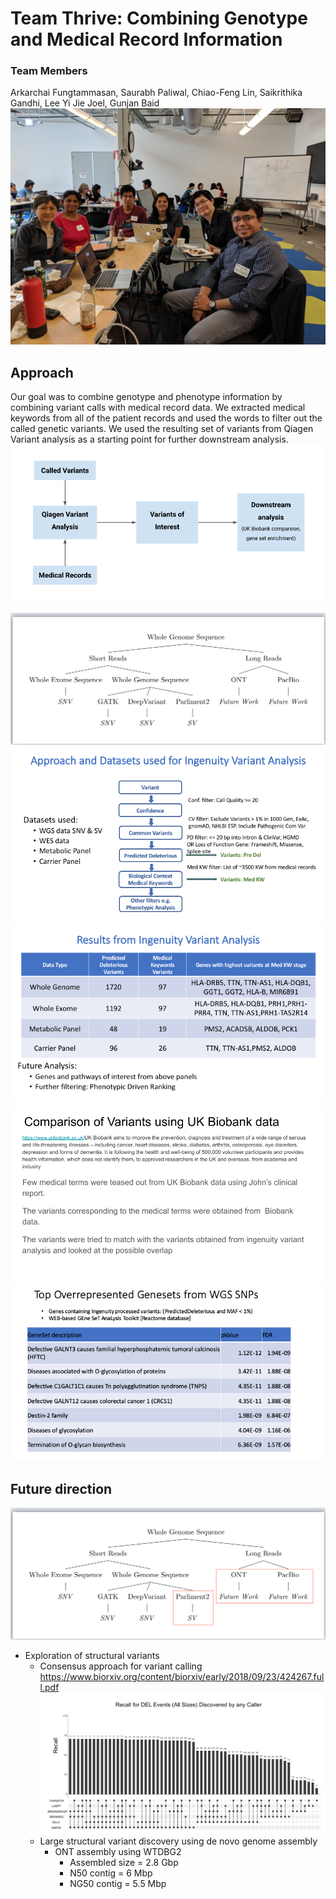# Team Thrive: Combining Genotype and Medical Record Information
### Team Members
Arkarchai Fungtammasan, Saurabh Paliwal, Chiao-Feng Lin, Saikrithika Gandhi, Lee Yi Jie Joel, Gunjan Baid
![team](images/team.jpg)

## Approach
Our goal was to combine genotype and phenotype information by combining variant calls with medical record data. We extracted medical keywords from all of the patient records and used the words to filter out the called genetic variants. We used the resulting set of variants from Qiagen Variant analysis as a starting point for further downstream analysis.
![approach](images/approach.png)

![data](images/data.png)
![ingenuity_analysis_slide1](images/ingenuity_analysis_slide1.png)
![ingenuity_analysis_slide2](images/ingenuity_analysis_slide2.png)
![uk_biobank](images/uk_biobank.png)
![gene_set](images/wgs_geneset_enrichment.png)

## Future direction
![future_direction](images/future_direction.png)
* Exploration of structural variants
  * Consensus approach for variant calling
        https://www.biorxiv.org/content/biorxiv/early/2018/09/23/424267.full.pdf
        ![recall_rate](images/recall_rate.png)
  * Large structural variant discovery using de novo genome assembly
    * ONT assembly using WTDBG2
      * Assembled size = 2.8 Gbp
      * N50 contig = 6 Mbp
      * NG50 contig = 5.5 Mbp
